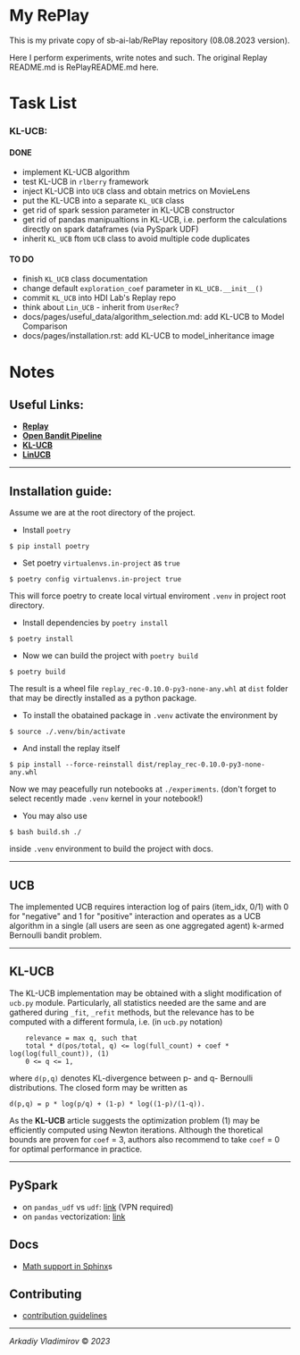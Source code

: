 # My RePlay

This is my private copy of sb-ai-lab/RePlay repository (08.08.2023 version). 

Here I perform experiments, write notes and such. The original Replay README.md 
is RePlayREADME.md here.

# Task List
### KL-UCB:
#### DONE
- implement KL-UCB algorithm
- test KL-UCB in `rlberry` framework
- inject KL-UCB into `UCB` class and obtain metrics on MovieLens
- put the KL-UCB into a separate `KL_UCB` class
- get rid of spark session parameter in KL-UCB constructor
- get rid of pandas manipualtions in KL-UCB, i.e. perform the calculations directly on spark dataframes (via PySpark UDF)
- inherit `KL_UCB` ftom `UCB` class to avoid multiple code duplicates
#### TO DO
- finish `KL_UCB` class documentation 
- change default `exploration_coef` parameter in `KL_UCB.__init__()`
- commit `KL_UCB` into HDI Lab's Replay repo
- think about `Lin_UCB` - inherit from `UserRec`?
- docs/pages/useful_data/algorithm_selection.md: add KL-UCB to Model Comparison
- docs/pages/installation.rst: add KL-UCB to model_inheritance image



# Notes

## Useful Links:
- [**Replay**](https://github.com/sb-ai-lab/RePlay)
- [**Open Bandit Pipeline**](https://github.com/st-tech/zr-obp?ysclid=li50kcw2ru470022012)
- [**KL-UCB**](https://arxiv.org/pdf/1102.2490.pdf)
- [**LinUCB**](https://arxiv.org/pdf/1003.0146.pdf)
________________________________________________________________________________

## Installation guide:

Assume we are at the root directory of the project.
- Install `poetry`
```
$ pip install poetry
```
- Set poetry `virtualenvs.in-project` as `true`
```
$ poetry config virtualenvs.in-project true
```
This will force poetry to 
create local virtual enviroment `.venv` in project root directory.

- Install dependencies by `poetry install`
```
$ poetry install
```
- Now we can build the project with `poetry build`
```
$ poetry build
```
The result is a wheel file `replay_rec-0.10.0-py3-none-any.whl` 
at `dist` folder that may be directly installed as a python package.
- To install the obatained package in `.venv` activate the environment by 
```
$ source ./.venv/bin/activate
```
- And install the replay itself
```
$ pip install --force-reinstall dist/replay_rec-0.10.0-py3-none-any.whl
```
Now we may peacefully run notebooks at `./experiments`. (don't forget to select 
recently made `.venv` kernel in your notebook!)
- You may also use
```
$ bash build.sh ./
```
inside `.venv` environment to build the project with docs. 

________________________________________________________________________________

## UCB
The implemented UCB requires interaction log of pairs (item_idx, 0/1) with 0 
for "negative" and 1 for "positive" interaction and operates as a UCB algorithm 
in a single (all users are seen as one aggregated agent) k-armed Bernoulli 
bandit problem. 
________________________________________________________________________________

## KL-UCB
The KL-UCB implementation may be obtained with a slight modification of 
`ucb.py` module. Particularly, all statistics needed are the same and are 
gathered during `_fit`, `_refit` methods, but the relevance has to be computed 
with a different formula, i.e. (in `ucb.py` notation)
```
    relevance = max q, such that
    total * d(pos/total, q) <= log(full_count) + coef * log(log(full_count)), (1)
    0 <= q <= 1,
```
where `d(p,q)` denotes KL-divergence between p- and q- Bernoulli distributions. 
The closed form may be written as
```
d(p,q) = p * log(p/q) + (1-p) * log((1-p)/(1-q)).
```
As the **KL-UCB** article suggests the optimization problem (1) may be 
efficiently computed using Newton iterations. Although the thoretical bounds 
are proven for `coef` = 3, authors also recommend to take `coef` = 0 for 
optimal performance in practice.
________________________________________________________________________________

## PySpark
- on `pandas_udf` vs `udf`: [link](https://www.databricks.com/blog/2017/10/30/introducing-vectorized-udfs-for-pyspark.html) (VPN required)
- on `pandas` vectorization: [link](https://pythonspeed.com/articles/pandas-vectorization/)

## Docs
- [Math support in Sphinx](https://sphinx-experiment.readthedocs.io/en/latest/ext/math.html)s

## Contributing
- [contribution guidelines](https://github.com/sb-ai-lab/RePlay/blob/main/CONTRIBUTING.md)
________________________________________________________________________________
*Arkadiy Vladimirov* © *2023*